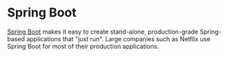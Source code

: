 # Spring Boot

[Spring Boot](https://spring.io/projects/spring-boot) makes it easy to create stand-alone, production-grade Spring-based applications that "just run". Large companies such as Netflix use Spring Boot for most of their production applications.
